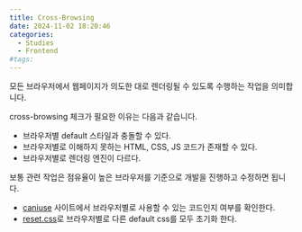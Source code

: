 ```yaml
---
title: Cross-Browsing
date: 2024-11-02 18:20:46
categories:
  - Studies
  - Frontend
#tags:
---
```

모든 브라우저에서 웹페이지가 의도한 대로 렌더링될 수 있도록 수행하는 작업을 의미합니다.

cross-browsing 체크가 필요한 이유는 다음과 같습니다.

- 브라우저별 default 스타일과 충돌할 수 있다.
- 브라우저별로 이해하지 못하는 HTML, CSS, JS 코드가 존재할 수 있다.
- 브라우저별로 렌더링 엔진이 다르다.

보통 관련 작업은 점유율이 높은 브라우저를 기준으로 개발을 진행하고 수정하면 됩니다.

- [caniuse](https://caniuse.com/) 사이트에서 브라우저별로 사용할 수 있는 코드인지 여부를 확인한다.
- [reset.css](https://meyerweb.com/eric/tools/css/reset/)로 브라우저별로 다른 default css를 모두 초기화 한다.
